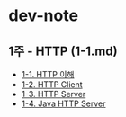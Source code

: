 # dev-note

## 1주 - HTTP (1-1.md)
* [1-1. HTTP 이해](1\1-1.md)
* [1-2. HTTP Client](1\1-2.md)
* [1-3. HTTP Server](1\1-3.md)
* [1-4. Java HTTP Server](1\1-4.md)
